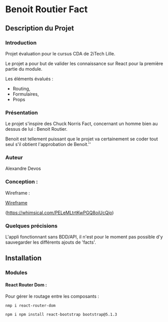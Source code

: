 # Benoit Routier Fact

## Description du Projet

### Introduction

Projet évaluation pour le cursus CDA de 2iTech Lille.

Le projet a pour but de valider les connaissance sur React pour la première partie du module.

Les éléments évalués :

- Routing,
- Formulaires,
- Props

### Présentation

Le projet s'inspire des Chuck Norris Fact, concernant un homme bien au dessus de lui : Benoit Routier.

Benoit est tellement puissant que le projet va certainement se coder tout seul s'il obtient l'approbation de Benoit.''

### Auteur

Alexandre Devos

### Conception :

Wireframe :

[Wireframe]()

(https://whimsical.com/PELeMLtrtKwPGQ8oiUcQjo)


### Quelques précisions 



L'appli fonctionnant sans BDD/API, il n'est pour le moment pas possible d'y sauvegarder les différents ajouts de 'facts'.

## Installation

### Modules

#### React Router Dom :

Pour gérer le routage entre les composants :

```bash
nmp i react-router-dom

npm i npm install react-bootstrap bootstrap@5.1.3
```
